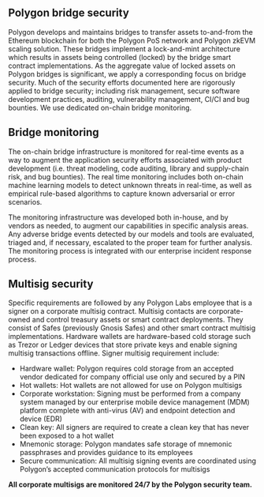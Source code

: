 ## Polygon bridge security

Polygon develops and maintains bridges to transfer assets to-and-from the Ethereum blockchain for both the Polygon PoS network and Polygon zkEVM scaling solution. These bridges implement a lock-and-mint architecture which results in assets being controlled (locked) by the bridge smart contract implementations. As the aggregate value of locked assets on Polygon bridges is significant, we apply a corresponding focus on bridge security. Much of the security efforts documented here are rigorously applied to bridge security; including risk management, secure software development practices, auditing, vulnerability management, CI/CI and bug bounties. We use dedicated on-chain bridge monitoring.

## Bridge monitoring

The on-chain bridge infrastructure is monitored for real-time events as a way to augment the application security efforts associated with product development (i.e. threat modeling, code auditing, library and supply-chain risk, and bug bounties). The real time monitoring includes both on-chain machine learning models to detect unknown threats in real-time, as well as empirical rule-based algorithms to capture known adversarial or error scenarios. 

The monitoring infrastructure was developed both in-house, and by vendors as needed, to augment our capabilities in specific analysis areas. Any adverse bridge events detected by our models and tools are evaluated, triaged and, if necessary, escalated to the proper team for further analysis. The monitoring process is integrated with our enterprise incident response process.

## Multisig security

Specific requirements are followed by any Polygon Labs employee that is a signer on a corporate multisig contract. Multisig contacts are corporate-owned  and control treasury assets or smart contract deployments. They consist of Safes (previously Gnosis Safes) and other smart contract multisig implementations. Hardware wallets are hardware-based cold storage such as Trezor or Ledger devices that store private keys and enable signing multisig transactions offline. Signer multisig requirement include:

- Hardware wallet: Polygon requires cold storage from an accepted vendor dedicated for company official use only and secured by a PIN
- Hot wallets: Hot wallets are not allowed for use on Polygon multisigs
- Corporate workstation: Signing must be performed from a company system  managed by  our enterprise mobile device management (MDM) platform  complete with anti-virus (AV) and endpoint detection and device (EDR)
- Clean key: All signers are required to create a clean key that has never been exposed to a hot wallet
- Mnemonic storage: Polygon mandates safe storage of mnemonic passphrases and provides guidance to its employees
- Secure communication: All multisig signing events are coordinated using Polygon’s accepted communication protocols for multisigs

**All corporate multisigs are monitored 24/7 by the Polygon security team.**


